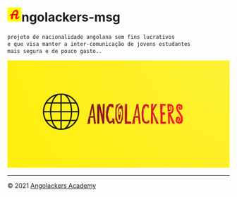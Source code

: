 # ![icone-angolackers](app/static/img/logo/favicon_io/favicon-32x32.png)ngolackers-msg

    projeto de nacionalidade angolana sem fins lucrativos
    e que visa manter a inter-comunicação de jovens estudantes
    mais segura e de pouco gasto..

![logo-angolackers](app/static/img/logo/05.png)

---

&copy; 2021 [Angolackers Academy](#) 

